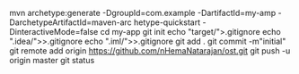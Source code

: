mvn archetype:generate -DgroupId=com.example -DartifactId=my-amp -DarchetypeArtifactId=maven-arc
hetype-quickstart -DinteractiveMode=false
cd my-app
git init
echo "target/">.gitignore
echo ".idea/">>.gitignore
echo ".iml/">>.gitignore
git add .
git commit -m"initial"
git remote add origin  https://github.com/nHemaNatarajan/ost.git
git push -u origin master
git status


